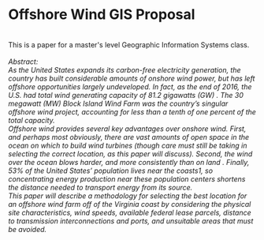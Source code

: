 # Offshore Wind GIS Proposal
<br>
This is a paper for a master's level Geographic Information Systems class.
<br><br>
<i>Abstract:<br>
As the United States expands its carbon-free electricity generation, the country has built considerable amounts of onshore wind power, but has left offshore opportunities largely undeveloped. In fact, as the end of 2016, the U.S. had total wind generating capacity of 81.2 gigawatts (GW) . The 30 megawatt (MW) Block Island Wind Farm  was the country’s singular offshore wind project, accounting for less than a tenth of one percent of the total capacity.<br>
Offshore wind provides several key advantages over onshore wind. First, and perhaps most obviously, there are vast amounts of open space in the ocean on which to build wind turbines (though care must still be taking in selecting the correct location, as this paper will discuss). Second, the wind over the ocean blows harder, and more consistently than on land . Finally, 53% of the United States’ population lives near the coasts1, so concentrating energy production near these population centers shortens the distance needed to transport energy from its source.<br>
This paper will describe a methodology for selecting the best location for an offshore wind farm off of the Virginia coast by considering the physical site characteristics, wind speeds, available federal lease parcels, distance to transmission interconnections and ports, and unsuitable areas that must be avoided.<br></i>

